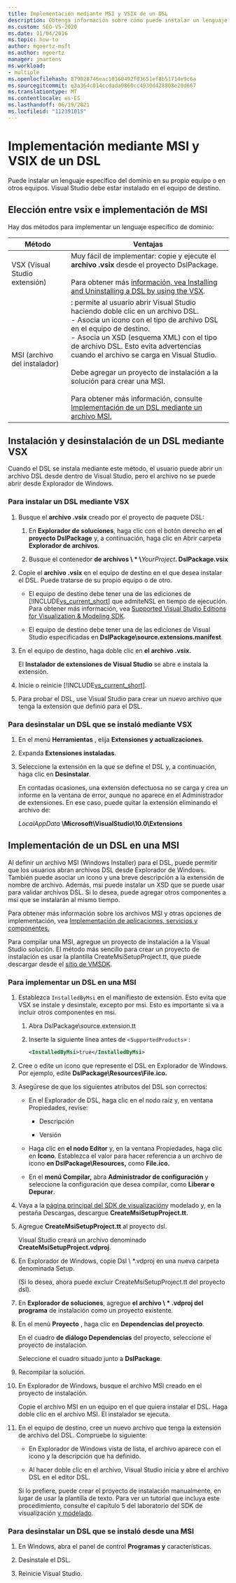 ```yaml
---
title: Implementación mediante MSI y VSIX de un DSL
description: Obtenga información sobre cómo puede instalar un lenguaje específico de dominio (DSL) en su propio equipo o en otros equipos.
ms.custom: SEO-VS-2020
ms.date: 11/04/2016
ms.topic: how-to
author: mgoertz-msft
ms.author: mgoertz
manager: jmartens
ms.workload:
- multiple
ms.openlocfilehash: 879028746eac10160492f03651ef8b51714e9c6a
ms.sourcegitcommit: e3a364c014ccdada0860cc4930d428808e20d667
ms.translationtype: MT
ms.contentlocale: es-ES
ms.lasthandoff: 06/19/2021
ms.locfileid: "112391015"
---
```

# <a name="msi-and-vsix-deployment-of-a-dsl"></a>Implementación mediante MSI y VSIX de un DSL
Puede instalar un lenguaje específico del dominio en su propio equipo o en otros equipos. Visual Studio debe estar instalado en el equipo de destino.

## <a name="choosing-between-vsix-and-msi-deployment"></a><a name="which"></a> Elección entre vsix e implementación de MSI
 Hay dos métodos para implementar un lenguaje específico de dominio:

|Método|Ventajas|
|-|-|
|VSX (Visual Studio extensión)|Muy fácil de implementar: copie y ejecute el **archivo .vsix** desde el proyecto DslPackage.<br /><br /> Para obtener más [información, vea Installing and Uninstalling a DSL by using the VSX](#Installing).|
|MSI (archivo del instalador)|: permite al usuario abrir Visual Studio haciendo doble clic en un archivo DSL.<br />- Asocia un icono con el tipo de archivo DSL en el equipo de destino.<br />- Asocia un XSD (esquema XML) con el tipo de archivo DSL. Esto evita advertencias cuando el archivo se carga en Visual Studio.<br /><br /> Debe agregar un proyecto de instalación a la solución para crear una MSI.<br /><br /> Para obtener más información, consulte [Implementación de un DSL mediante un archivo MSI.](#msi)|

## <a name="install-and-uninstall-a-dsl-by-using-the-vsx"></a><a name="Installing"></a> Instalación y desinstalación de un DSL mediante VSX

Cuando el DSL se instala mediante este método, el usuario puede abrir un archivo DSL desde dentro de Visual Studio, pero el archivo no se puede abrir desde Explorador de Windows.

### <a name="to-install-a-dsl-by-using-the-vsx"></a>Para instalar un DSL mediante VSX

1. Busque el **archivo .vsix** creado por el proyecto de paquete DSL:

   1. En **Explorador de soluciones**, haga clic con el botón derecho en **el proyecto DslPackage** y, a continuación, haga clic en Abrir carpeta **Explorador de archivos**.

   2. Busque el contenedor **de archivos \\ \* \\**_YourProject_**. DslPackage.vsix**

2. Copie el **archivo .vsix** en el equipo de destino en el que desea instalar el DSL. Puede tratarse de su propio equipo o de otro.

   - El equipo de destino debe tener una de las ediciones de [!INCLUDE[vs_current_short](../code-quality/includes/vs_current_short_md.md)] que admiteNSL en tiempo de ejecución. Para obtener más información, vea [Supported Visual Studio Editions for Visualization & Modeling SDK](../modeling/supported-visual-studio-editions-for-visualization-amp-modeling-sdk.md).

   - El equipo de destino debe tener una de las ediciones de Visual Studio especificadas en **DslPackage\source.extensions.manifest**.

3. En el equipo de destino, haga doble clic en **el archivo .vsix.**

    El **Instalador de extensiones de Visual Studio** se abre e instala la extensión.

4. Inicie o reinicie [!INCLUDE[vs_current_short](../code-quality/includes/vs_current_short_md.md)].

5. Para probar el DSL, use Visual Studio para crear un nuevo archivo que tenga la extensión que definió para el DSL.

### <a name="to-uninstall-a-dsl-that-was-installed-by-using-vsx"></a>Para desinstalar un DSL que se instaló mediante VSX

1. En el menú **Herramientas** , elija **Extensiones y actualizaciones**.

2. Expanda **Extensiones instaladas**.

3. Seleccione la extensión en la que se define el DSL y, a continuación, haga clic en **Desinstalar**.

   En contadas ocasiones, una extensión defectuosa no se carga y crea un informe en la ventana de error, aunque no aparece en el Administrador de extensiones. En ese caso, puede quitar la extensión eliminando el archivo de:

   *LocalAppData* **\Microsoft\VisualStudio\10.0\Extensions**

## <a name="deploying-a-dsl-in-an-msi"></a><a name="msi"></a> Implementación de un DSL en una MSI
 Al definir un archivo MSI (Windows Installer) para el DSL, puede permitir que los usuarios abran archivos DSL desde Explorador de Windows. También puede asociar un icono y una breve descripción a la extensión de nombre de archivo. Además, msi puede instalar un XSD que se puede usar para validar archivos DSL. Si lo desea, puede agregar otros componentes a msi que se instalarán al mismo tiempo.

 Para obtener más información sobre los archivos MSI y otras opciones de implementación, vea [Implementación de aplicaciones, servicios y componentes.](../deployment/deploying-applications-services-and-components.md)

 Para compilar una MSI, agregue un proyecto de instalación a la Visual Studio solución. El método más sencillo para crear un proyecto de instalación es usar la plantilla CreateMsiSetupProject.tt, que puede descargar desde el [sitio de VMSDK](https://code.msdn.microsoft.com/Visualization-and-Modeling-313535db).

### <a name="to-deploy-a-dsl-in-an-msi"></a>Para implementar un DSL en una MSI

1. Establezca `InstalledByMsi` en el manifiesto de extensión. Esto evita que VSX se instale y desinstale, excepto por msi. Esto es importante si va a incluir otros componentes en msi.

   1. Abra DslPackage\source.extension.tt

   2. Inserte la siguiente línea antes de `<SupportedProducts>` :

       ```xml
       <InstalledByMsi>true</InstalledByMsi>
       ```

2. Cree o edite un icono que represente el DSL en Explorador de Windows. Por ejemplo, edite **DslPackage\Resources\File.ico.**

3. Asegúrese de que los siguientes atributos del DSL son correctos:

   - En el Explorador de DSL, haga clic en el nodo raíz y, en ventana Propiedades, revise:

       - Descripción

       - Versión

   - Haga clic en **el nodo Editor** y, en la ventana Propiedades, haga clic en **Icono**. Establezca el valor para hacer referencia a un archivo de icono **en DslPackage\Resources,** como **File.ico.**

   - En el **menú Compilar,** abra **Administrador de configuración** y seleccione la configuración que desea compilar, como **Liberar o** **Depurar**.

4. Vaya a la [página principal del SDK de visualización](https://code.msdn.microsoft.com/Visualization-and-Modeling-313535db)y modelado y, en la pestaña Descargas, descargue **CreateMsiSetupProject.tt**. 

5. Agregue **CreateMsiSetupProject.tt** al proyecto dsl.

    Visual Studio creará un archivo denominado **CreateMsiSetupProject.vdproj**.

6. En Explorador de Windows, copie Dsl \\ *.vdproj en una nueva carpeta denominada Setup.

    (Si lo desea, ahora puede excluir CreateMsiSetupProject.tt del proyecto dsl).

7. En **Explorador de soluciones**, agregue **el archivo \\ \* .vdproj del programa** de instalación como un proyecto existente.

8. En el menú **Proyecto** , haga clic en **Dependencias del proyecto**.

    En el cuadro **de diálogo Dependencias** del proyecto, seleccione el proyecto de instalación.

    Seleccione el cuadro situado junto a **DslPackage**.

9. Recompilar la solución.

10. En Explorador de Windows, busque el archivo MSI creado en el proyecto de instalación.

     Copie el archivo MSI en un equipo en el que quiera instalar el DSL. Haga doble clic en el archivo MSI. El instalador se ejecuta.

11. En el equipo de destino, cree un nuevo archivo que tenga la extensión de archivo del DSL. Compruebe lo siguiente:

    - En Explorador de Windows vista de lista, el archivo aparece con el icono y la descripción que ha definido.

    - Al hacer doble clic en el archivo, Visual Studio inicia y abre el archivo DSL en el editor DSL.

    Si lo prefiere, puede crear el proyecto de instalación manualmente, en lugar de usar la plantilla de texto. Para ver un tutorial que incluya este procedimiento, consulte el capítulo 5 del laboratorio del SDK de visualización [y modelado](https://code.msdn.microsoft.com/DSLToolsLab/Release/ProjectReleases.aspx?ReleaseId=4207).

### <a name="to-uninstall-a-dsl-that-was-installed-from-an-msi"></a>Para desinstalar un DSL que se instaló desde una MSI

1. En Windows, abra el panel de control **Programas y** características.

2. Desinstale el DSL.

3. Reinicie Visual Studio.
